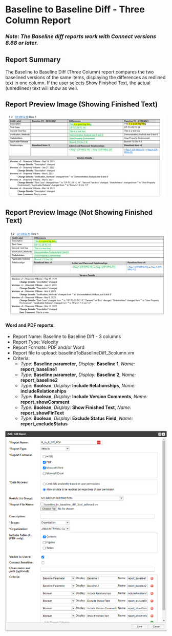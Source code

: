 # Baseline to Baseline Diff - Three Column Report

### *Note: The Baseline diff reports work with Connect versions 8.68 or later.*

## Report Summary
The Baseline to Baseline Diff (Three Column) report compares the two baselined versions of the same items, displaying the differences as redlined text in one column. If the user selects Show Finished Text, the actual (unredlined) text will show as well.

## Report Preview Image (Showing Finished Text)
![Baseline to Baseline Diff - 3 column](https://github.com/jamasoftware-ps/Community-Reports/blob/master/Baseline%20Reports/Baseline%20to%20Baseline%20Diff%20Report/BaselineToBaselineDiffThreeColPreview.png)

## Report Preview Image (Not Showing Finished Text)
![Baseline to Baseline Diff - 3 column](https://github.com/jamasoftware-ps/Community-Reports/blob/master/Baseline%20Reports/Baseline%20to%20Baseline%20Diff%20Report/doNotShowFinishedTextPreview.png)


#### Word and PDF reports:
- Report Name: Baseline to Baseline Diff - 3 columns
- Report Type: Velocity
- Report Formats: PDF and/or Word
- Report file to upload: baselineToBaselineDiff_3column.vm
- Criteria:
  - *Type:* **Baseline parameter**, *Display:* **Baseline 1**, *Name:* **report_baseline1**
  - *Type:* **Baseline parameter**, *Display:* **Baseline 2**, *Name:* **report_baseline2**
  - *Type:* **Boolean**, *Display:* **Include Relationships**, *Name:* **includeRelationships**
  - *Type:* **Boolean**, *Display:* **Include Version Comments**, *Name:* **report_showComment**
  - *Type:* **Boolean**, *Display:* **Show Finished Text**, *Name:* **report_showFinText**
  - *Type:* **Boolean**, *Display:* **Exclude Status Field**, *Name:* **report_excludeStatus**

![Report Configuration](https://github.com/jamasoftware-ps/Community-Reports/blob/master/Baseline%20Reports/Baseline%20to%20Baseline%20Diff%20Report/BaselineToBaselineDiffThreeColsConfig.png)
